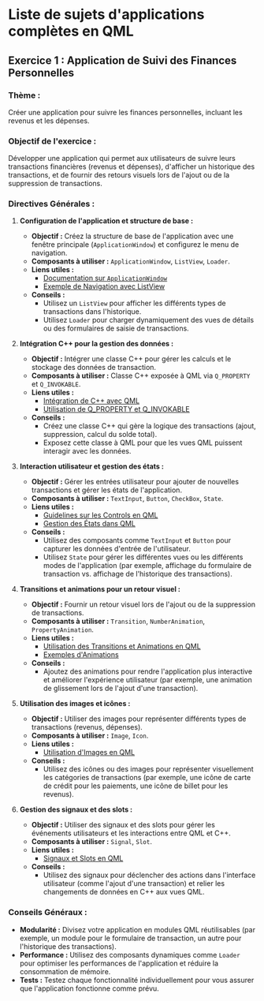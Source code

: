 # Liste de sujets d'applications complètes en QML

## **Exercice 1 : Application de Suivi des Finances Personnelles**

### **Thème :**
Créer une application pour suivre les finances personnelles, incluant les revenus et les dépenses.

### **Objectif de l'exercice :**
Développer une application qui permet aux utilisateurs de suivre leurs transactions financières (revenus et dépenses), d'afficher un historique des transactions, et de fournir des retours visuels lors de l'ajout ou de la suppression de transactions.

### **Directives Générales :**

1. **Configuration de l'application et structure de base :**
   - **Objectif :** Créez la structure de base de l'application avec une fenêtre principale (`ApplicationWindow`) et configurez le menu de navigation.
   - **Composants à utiliser :** `ApplicationWindow`, `ListView`, `Loader`.
   - **Liens utiles :**
     - [Documentation sur `ApplicationWindow`](https://doc.qt.io/qt-5/qml-qtquick-controls2-applicationwindow.html)
     - [Exemple de Navigation avec ListView](https://doc.qt.io/qt-6/qml-qtquick-listview.html)
   - **Conseils :**
     - Utilisez un `ListView` pour afficher les différents types de transactions dans l'historique.
     - Utilisez `Loader` pour charger dynamiquement des vues de détails ou des formulaires de saisie de transactions.

2. **Intégration C++ pour la gestion des données :**
   - **Objectif :** Intégrer une classe C++ pour gérer les calculs et le stockage des données de transaction.
   - **Composants à utiliser :** Classe C++ exposée à QML via `Q_PROPERTY` et `Q_INVOKABLE`.
   - **Liens utiles :**
     - [Intégration de C++ avec QML](https://doc.qt.io/qt-6/qtqml-cppintegration-overview.html)
     - [Utilisation de Q_PROPERTY et Q_INVOKABLE](https://doc.qt.io/qt-6/properties.html)
   - **Conseils :**
     - Créez une classe C++ qui gère la logique des transactions (ajout, suppression, calcul du solde total).
     - Exposez cette classe à QML pour que les vues QML puissent interagir avec les données.

3. **Interaction utilisateur et gestion des états :**
   - **Objectif :** Gérer les entrées utilisateur pour ajouter de nouvelles transactions et gérer les états de l'application.
   - **Composants à utiliser :** `TextInput`, `Button`, `CheckBox`, `State`.
   - **Liens utiles :**
     - [Guidelines sur les Controls en QML](https://doc.qt.io/qt-6/qtquickcontrols-guidelines.html)
     - [Gestion des États dans QML](https://doc.qt.io/qt-6/qml-qtquick-state.html)
   - **Conseils :**
     - Utilisez des composants comme `TextInput` et `Button` pour capturer les données d'entrée de l'utilisateur.
     - Utilisez `State` pour gérer les différentes vues ou les différents modes de l'application (par exemple, affichage du formulaire de transaction vs. affichage de l'historique des transactions).

4. **Transitions et animations pour un retour visuel :**
   - **Objectif :** Fournir un retour visuel lors de l'ajout ou de la suppression de transactions.
   - **Composants à utiliser :** `Transition`, `NumberAnimation`, `PropertyAnimation`.
   - **Liens utiles :**
     - [Utilisation des Transitions et Animations en QML](https://doc.qt.io/qt-6/qtquick-statesanimations-animations.html)
     - [Exemples d'Animations](https://doc.qt.io/qt-6/qtquick-animation-example.html)
   - **Conseils :**
     - Ajoutez des animations pour rendre l'application plus interactive et améliorer l'expérience utilisateur (par exemple, une animation de glissement lors de l'ajout d'une transaction).

5. **Utilisation des images et icônes :**
   - **Objectif :** Utiliser des images pour représenter différents types de transactions (revenus, dépenses).
   - **Composants à utiliser :** `Image`, `Icon`.
   - **Liens utiles :**
     - [Utilisation d'Images en QML](https://doc.qt.io/qt-6/qml-qtquick-image.html)
   - **Conseils :**
     - Utilisez des icônes ou des images pour représenter visuellement les catégories de transactions (par exemple, une icône de carte de crédit pour les paiements, une icône de billet pour les revenus).

6. **Gestion des signaux et des slots :**
   - **Objectif :** Utiliser des signaux et des slots pour gérer les événements utilisateurs et les interactions entre QML et C++.
   - **Composants à utiliser :** `Signal`, `Slot`.
   - **Liens utiles :**
     - [Signaux et Slots en QML](https://doc.qt.io/qt-6/qtqml-syntax-signals.html)
   - **Conseils :**
     - Utilisez des signaux pour déclencher des actions dans l'interface utilisateur (comme l'ajout d'une transaction) et relier les changements de données en C++ aux vues QML.

### **Conseils Généraux :**

- **Modularité :** Divisez votre application en modules QML réutilisables (par exemple, un module pour le formulaire de transaction, un autre pour l'historique des transactions).
- **Performance :** Utilisez des composants dynamiques comme `Loader` pour optimiser les performances de l'application et réduire la consommation de mémoire.
- **Tests :** Testez chaque fonctionnalité individuellement pour vous assurer que l'application fonctionne comme prévu.
